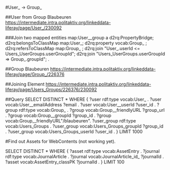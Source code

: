 #User_ -> Group_

##User from Group Blaubeuren
https://intermediate.intra.politaktiv.org/linkeddata-liferay/page/User_/230092

###Join two mapped entities
map:User__group a d2rq:PropertyBridge;
	d2rq:belongsToClassMap map:User_;
	d2rq:property vocab:Group_ ;
	d2rq:refersToClassMap map:Group_ ;
	d2rq:join "User_.userId <= Users_UserGroups.userGroupId";
	d2rq:join "Users_UserGroups.userGroupId => Group_.groupId";
	.

##Group Blaubeuren
https://intermediate.intra.politaktiv.org/linkeddata-liferay/page/Group_/226376

##Joining Element
https://intermediate.intra.politaktiv.org/linkeddata-liferay/page/Users_Groups/226376/230092

##Query
SELECT DISTINCT * WHERE {
 ?user rdf:type vocab:User_ .
 ?user vocab:User__emailAddress ?email .
 ?user vocab:User__userId ?user_id .
 ?group rdf:type vocab:Group_ .
 ?group vocab:Group__friendlyURL ?group_url .
 ?group vocab:Group__groupId ?group_id .
 ?group vocab:Group__friendlyURL"/blaubeuren".
 ?user_group rdf:type vocab:Users_Groups .
 ?user_group vocab:Users_Groups_groupId ?group_id .
 ?user_group vocab:Users_Groups_userId ?user_id .
}
LIMIT 1000


#Find out Assets for WebContents (not working yet).

SELECT DISTINCT * WHERE {
 ?asset rdf:type vocab:AssetEntry .
 ?journal rdf:type vocab:JournalArticle .
 ?journal vocab:JournalArticle_id_ ?journalId .
 ?asset vocab:AssetEntry_classPK ?journalId .
}
LIMIT 100


